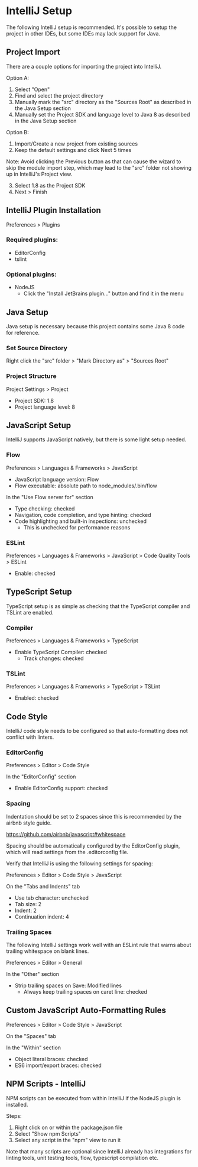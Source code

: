 # IntelliJ Setup
The following IntelliJ setup is recommended. It's possible to setup the project in other IDEs,
but some IDEs may lack support for Java.

## Project Import
There are a couple options for importing the project into IntelliJ.

Option A:
1. Select "Open"
2. Find and select the project directory
3. Manually mark the "src" directory as the "Sources Root" as described in the Java Setup section
4. Manually set the Project SDK and language level to Java 8 as described in the Java Setup section

Option B:
1. Import/Create a new project from existing sources
2. Keep the default settings and click Next 5 times

Note: Avoid clicking the Previous button as that can cause the wizard to skip the module import step, 
which may lead to the "src" folder not showing up in IntelliJ's Project view.

3. Select 1.8 as the Project SDK
4. Next > Finish

## IntelliJ Plugin Installation
Preferences > Plugins

### Required plugins:
* EditorConfig
* tslint

### Optional plugins:
* NodeJS
  * Click the "Install JetBrains plugin..." button and find it in the menu

## Java Setup
Java setup is necessary because this project contains some Java 8 code for reference.

### Set Source Directory
Right click the "src" folder > "Mark Directory as" > "Sources Root"

### Project Structure
Project Settings > Project
* Project SDK: 1.8
* Project language level: 8

## JavaScript Setup
IntelliJ supports JavaScript natively, but there is some light setup needed.

### Flow
Preferences > Languages & Frameworks > JavaScript

* JavaScript language version: Flow
* Flow executable: absolute path to node_modules/.bin/flow

In the "Use Flow server for" section
* Type checking: checked
* Navigation, code completion, and type hinting: checked
* Code highlighting and built-in inspections: unchecked
  * This is unchecked for performance reasons

### ESLint
Preferences > Languages & Frameworks > JavaScript > Code Quality Tools > ESLint
* Enable: checked

## TypeScript Setup
TypeScript setup is as simple as checking that the TypeScript compiler and TSLint are enabled.

### Compiler
Preferences > Languages & Frameworks > TypeScript
* Enable TypeScript Compiler: checked
  * Track changes: checked

### TSLint
Preferences > Languages & Frameworks > TypeScript > TSLint
* Enabled: checked

## Code Style
IntelliJ code style needs to be configured so that auto-formatting does not conflict with linters.

### EditorConfig
Preferences > Editor > Code Style

In the "EditorConfig" section
* Enable EditorConfig support: checked

### Spacing
Indentation should be set to 2 spaces since this is recommended by the airbnb style guide.

https://github.com/airbnb/javascript#whitespace

Spacing should be automatically configured by the EditorConfig plugin, 
which will read settings from the .editorconfig file.

Verify that IntelliJ is using the following settings for spacing:

Preferences > Editor > Code Style > JavaScript

On the "Tabs and Indents" tab

* Use tab character: unchecked
* Tab size: 2
* Indent: 2
* Continuation indent: 4

### Trailing Spaces
The following IntelliJ settings work well with an ESLint rule that warns about trailing whitespace 
on blank lines.

Preferences > Editor > General

In the "Other" section
* Strip trailing spaces on Save: Modified lines
  * Always keep trailing spaces on caret line: checked

## Custom JavaScript Auto-Formatting Rules
Preferences > Editor > Code Style > JavaScript

On the "Spaces" tab

In the "Within" section
* Object literal braces: checked
* ES6 import/export braces: checked

## NPM Scripts - IntelliJ
NPM scripts can be executed from within IntelliJ if the NodeJS plugin is installed.

Steps:
1. Right click on or within the package.json file
2. Select "Show npm Scripts"
3. Select any script in the "npm" view to run it

Note that many scripts are optional since IntelliJ already has integrations for 
linting tools, unit testing tools, flow, typescript compilation etc.
